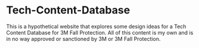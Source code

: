 # Tech-Content-Database
This is a hypothetical website that explores some design ideas for a Tech Content Database for 3M Fall Protection.
All of this content is my own and is in no way approved or sanctioned by 3M or 3M Fall Protection.
